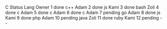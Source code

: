 C   Status      Lang    Owner
    1   done        c++     Adam
    2   done        js      Kami
    3   done        bash    Zoli
    4   done        c       Adam
    5   done        c       Adam
    6   done        c       Adam
    7   pending     go      Adam
    8   done        js      Kami
    9   done        php     Adam
    10  pending     java    Zoli
    11  done        ruby    Kami
    12  pending     -       -